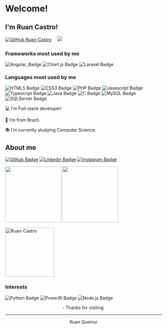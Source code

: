 # Welcome!

 

## I'm Ruan Castro!
[![GitHub Ruan-Castro](https://img.shields.io/github/followers/Ruan-Castro?label=follow&style=social)](https://github.com/motirck)
<sub>ㅤ</sub>
![](https://komarev.com/ghpvc/?username=Ruan-Castro&style=flat-square&color=13b982&label=Profile%20views)

### Frameworks ​​most used by me
![Angular_Badge](https://img.shields.io/badge/Angular-E34F26?style=for-the-badge&logo=angular&logoColor=white)
![Chart.js Badge](https://img.shields.io/badge/Chart.js-FF6384?style=for-the-badge&logo=chartdotjs&logoColor=white)
![Laravel Badge](https://img.shields.io/badge/Laravel-FF2D20?style=for-the-badge&logo=laravel&logoColor=white)

### Languages ​​most used by me
![HTML5 Badge](https://img.shields.io/badge/HTML5-E34F26?style=for-the-badge&logo=html5&logoColor=white)
![CSS3 Badge](https://img.shields.io/badge/CSS3-1572B6?style=for-the-badge&logo=css3&logoColor=white)
![PHP Badge](https://img.shields.io/badge/PHP-777BB4?style=for-the-badge&logo=php&logoColor=white)
![Javascript Badge](https://img.shields.io/badge/JavaScript-323330?style=for-the-badge&logo=javascript&logoColor=F7DF1E)
![Typescript Badge](https://img.shields.io/badge/TypeScript-007ACC?style=for-the-badge&logo=typescript&logoColor=white)
![Java Badge](https://img.shields.io/badge/Java-ED8B00?style=for-the-badge&logo=java&logoColor=white)
![C Badge](https://img.shields.io/badge/C-00599C?style=for-the-badge&logo=c&logoColor=white)
![MySQL Badge](https://img.shields.io/badge/MySQL-00000F?style=for-the-badge&logo=mysql&logoColor=white)
![SQLServer Badge](https://img.shields.io/badge/Microsoft%20SQL%20Sever-CC2927?style=for-the-badge&logo=microsoft%20sql%20server&logoColor=white)

:computer: I'm Full-stack developer!

:house_with_garden: I’m from Brazil.

:books: I’m currently studying Computer Science.

## About me

[![Github Badge](https://img.shields.io/badge/-Github-000?style=for-the-badge&logo=Github&logoColor=white&link=LINK_GIT)](https://github.com/Ruan-Castro/)
[![Linkedin Badge](https://img.shields.io/badge/-LinkedIn-blue?style=for-the-badge&logo=Linkedin&logoColor=white&link=LINK_LINKEDIN)](https://www.linkedin.com/in/antoniomarcosc/)
[![Instagram Badge](https://img.shields.io/badge/Instagram-E4405F?style=for-the-badge&logo=instagram&logoColor=white&link=LINK_LINKEDIN)](https://www.instagram.com/me.veganon/)

<!-- Vertical Spacer -->
<p></p>

<div>
    <img height="180em" src="https://github-readme-stats.vercel.app/api?username=Ruan-Castro&show_icons=true&theme=monokai&include_all_commits=true&count_private=true"/>
    <img height="180em" src="https://github-readme-stats.vercel.app/api/top-langs/?username=Ruan-Castro&layout=compact&langs_count=16&theme=monokai"/>
</div>

<!-- Vertical Spacer -->
<p></p>
<img align="center" src="https://github-readme-streak-stats.herokuapp.com/?user=Ruan-Castro&theme=monokai" alt="Ruan-Castro" height="158"/>

<!-- Trophies -->
<!--<p align="left"> <a href="https://github.com/ryo-ma/github-profile-trophy"><img src="https://github-profile-trophy.vercel.app/?username=Ruan-Castro&theme=onedark&title=MultiLanguage,Commit,Followers,PullRequest,Stars" width="760" alt="motirck" /></a> </p>-->


### Interests
![Python Badge](https://img.shields.io/badge/Python-FFD43B?style=for-the-badge&logo=python&logoColor=darkgreen)
![PowerBI Badge](https://img.shields.io/badge/PowerBI-F2C811?style=for-the-badge&logo=Power%20BI&logoColor=white)
![Node.js Badge](https://img.shields.io/badge/Node.js-339933?style=for-the-badge&logo=nodedotjs&logoColor=white)



<p align="center">
- Thanks for visiting.
</p>

----------------------------------------------------------------------------------
<p align="center">
Ruan Queiroz
</p>
<!--
**Ruan-Castro/Ruan-Castro** is a ✨ _special_ ✨ repository because its `README.md` (this file) appears on your GitHub profile.

Here are some ideas to get you started:

- 🔭 I’m currently working on ...
- 🌱 I’m currently learning ...
- 👯 I’m looking to collaborate on ...
- 🤔 I’m looking for help with ...
- 💬 Ask me about ...
- 📫 How to reach me: ...
- 😄 Pronouns: ...
- ⚡ Fun fact: ...
-->
